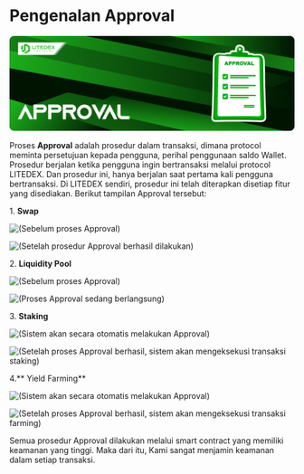 # Pengenalan Approval

![](../.gitbook/assets/13.-approval.svg)

Proses **Approval** adalah prosedur dalam transaksi, dimana protocol meminta persetujuan kepada pengguna, perihal penggunaan saldo Wallet. Prosedur berjalan ketika pengguna ingin bertransaksi melalui protocol LITEDEX. Dan prosedur ini, hanya berjalan saat pertama kali pengguna bertransaksi. Di LITEDEX sendiri, prosedur ini telah diterapkan disetiap fitur yang disediakan. Berikut tampilan Approval tersebut:‌

1\. **Swap**

![(Sebelum proses Approval)](../.gitbook/assets/5E8F200B-0C9C-46E0-BBD2-093BC38C5248\_1\_201\_a.jpeg)

![(Setelah prosedur Approval berhasil dilakukan)](../.gitbook/assets/361B82FE-F83F-4668-919E-2AEE62380059\_4\_5005\_c.jpeg)

2\. **Liquidity Pool**

![(Sebelum proses Approval)](../.gitbook/assets/ED8A3210-E752-4523-BA9E-DDE825AD2C13\_1\_105\_c.jpeg)

![(Proses Approval sedang berlangsung)](../.gitbook/assets/3179B050-EA0F-49F9-B8C4-FA1C36A4EB6F\_1\_105\_c.jpeg)

3\. **Staking**

![(Sistem akan secara otomatis melakukan Approval)](../.gitbook/assets/51881679-c0a6-40a1-b672-57cabdf45ffe\_4\_5005\_c.jpeg)

![(Setelah proses Approval berhasil, sistem akan mengeksekusi transaksi staking)](../.gitbook/assets/669D2965-B83A-4909-A6D4-B9CF98FC0A77\_4\_5005\_c.jpeg)

4.** Yield Farming**

![(Sistem akan secara otomatis melakukan Approval)](../.gitbook/assets/51881679-C0A6-40A1-B672-57CABDF45FFE\_4\_5005\_c.jpeg)

![(Setelah proses Approval berhasil, sistem akan mengeksekusi transaksi farming)](<../.gitbook/assets/2bfd5e74-c164-4627-936f-2a73f41e978d\_4\_5005\_c (3).jpeg>)

Semua prosedur Approval dilakukan melalui smart contract yang memiliki keamanan yang tinggi. Maka dari itu, Kami sangat menjamin keamanan dalam setiap transaksi.
